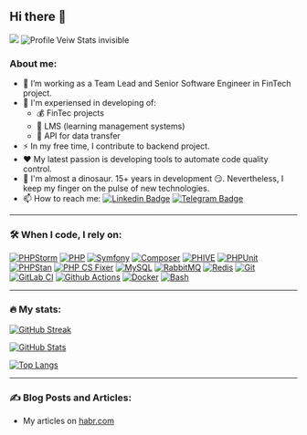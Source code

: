 ## Hi there 👋

![](https://hit.yhype.me/github/profile?user_id=8513062)
![Profile Veiw Stats invisible](https://komarev.com/ghpvc/?username=Aeliot-Tm&style=pixel)
<!-- ![Profile Veiw Stats visible ](https://komarev.com/ghpvc/?username=Aeliot-Tm&color=999999&text_color=999999&label_color=999999) -->

### About me:
- :telescope: I’m working as a Team Lead and Senior Software Engineer in FinTech project.
- 💪 I'm experiensed in developing of:
  - 💰 FinTec projects 
  - 🏫 LMS (learning management systems)
  - 💢 API for data transfer
- :zap: In my free time, I contribute to backend project.
- ❤ My latest passion is developing tools to automate code quality control.
- :seedling: I'm almost a dinosaur. 15+ years in development 😏. Nevertheless, I keep my finger on the pulse of new technologies.
- :mailbox: How to reach me:
  [![Linkedin Badge](https://img.shields.io/badge/Anatoly_Melnikov-2CA5E0?style=flat&logo=Linkedin&logoColor=white)](https://www.linkedin.com/in/anatoliy-melnikov/)
  [![Telegram Badge](https://img.shields.io/badge/aeliot-2CA5E0?style=flat-squeare&logo=telegram&logoColor=white)](https://t.me/aetoliy)

---

### :hammer_and_wrench: When I code, I rely on:

[![PHPStorm](http://img.shields.io/badge/-PHPStorm-181717?style=flat-square&logo=phpstorm&logoColor=white)](https://www.jetbrains.com/phpstorm/)
[![PHP](https://img.shields.io/badge/-PHP-777bb3?style=flat-square&logo=php&logoColor=white)](https://www.php.net/)
[![Symfony](https://img.shields.io/badge/-Symfony-black?style=flat-square&logo=symfony&logoColor=white)](https://symfony.com/)
[![Composer](https://img.shields.io/badge/-Composer-6F4F28?style=flat-square&logo=composer&logoColor=white)](https://getcomposer.org/)
[![PHIVE](https://img.shields.io/badge/-PHIVE-6F4F28?style=flat-square&logoColor=white)](https://phar.io/)
[![PHPUnit](https://img.shields.io/badge/-PHPUnit-black?style=flat-square&logo=phpunit&logoColor=white)](https://phpunit.de/)
[![PHPStan](https://img.shields.io/badge/-PHPStan-black?style=flat-square&logo=phpstan&logoColor=white)](https://phpstan.org/)
[![PHP CS Fixer](https://img.shields.io/badge/-PHP_CS_Fixer-black?style=flat-square&logo=phpcsfixer&logoColor=white)](https://github.com/PHP-CS-Fixer/PHP-CS-Fixer)
[![MySQL](https://img.shields.io/badge/-MySQL-005C84?style=flat-square&logo=MySQL&logoColor=white)](https://www.mysql.com/)
[![RabbitMQ](https://img.shields.io/badge/rabbitmq-%23FF6600.svg?&style=flat-squar&logo=rabbitmq&logoColor=white)](https://www.rabbitmq.com/)
[![Redis](https://img.shields.io/badge/redis-%23DD0031.svg?&style=flat-square&logo=redis&logoColor=white)](https://redis.io/)
[![Git](https://img.shields.io/badge/-Git-F05032?style=flat-square&logo=git&logoColor=white)](https://git-scm.com/)
[![GitLab CI](https://img.shields.io/badge/-GitLab_CI-orange?style=flat-square&logo=gitlab&logoColor=white)](https://docs.gitlab.com/ee/ci/)
[![Github Actions](https://img.shields.io/badge/-Github_Actions-black?style=flat-square&logo=github&logoColor=white)](https://github.com/features/actions)
[![Docker](https://img.shields.io/badge/-Docker-46a2f1?style=flat-square&logo=docker&logoColor=white)](https://docker.com/)
[![Bash](https://img.shields.io/badge/Shell_Script-121011?style=flat-square&logo=gnu-bash&logoColor=white)](https://en.wikipedia.org/wiki/Bash_(Unix_shell))

---

### 🔥 My stats:

[![GitHub Streak](http://github-readme-streak-stats.herokuapp.com?user=Aeliot-Tm)](https://git.io/streak-stats)

[![GitHub Stats](https://github-readme-stats.vercel.app/api?username=aeliot-tm&show_icons=true&text_bold=false&icon_color=fb8c00)](https://github.com/Aeliot-Tm)

[![Top Langs](https://github-readme-stats.vercel.app/api/top-langs/?username=Aeliot-Tm)](https://github.com/anuraghazra/github-readme-stats)


---

### :writing_hand: Blog Posts and Articles:

- My articles on [habr.com](https://habr.com/ru/users/Aeliot/publications/articles/)

<!--
**Aeliot-Tm/Aeliot-Tm** is a ✨ _special_ ✨ repository because its `README.md` (this file) appears on your GitHub profile.

Here are some ideas to get you started:

- 🔭 I’m currently working on ...
- 🌱 I’m currently learning ...
- 👯 I’m looking to collaborate on ...
- 🤔 I’m looking for help with ...
- 💬 Ask me about ...
- 📫 How to reach me: ...
- 😄 Pronouns: ...
- ⚡ Fun fact: ...
-->

